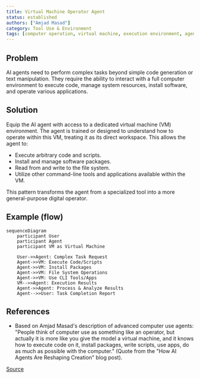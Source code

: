 ```yaml
---
title: Virtual Machine Operator Agent
status: established
authors: ["Amjad Masad"]
category: Tool Use & Environment
tags: [computer operation, virtual machine, execution environment, agent capability]
---
```


## Problem
AI agents need to perform complex tasks beyond simple code generation or text manipulation. They require the ability to interact with a full computer environment to execute code, manage system resources, install software, and operate various applications.

## Solution
Equip the AI agent with access to a dedicated virtual machine (VM) environment. The agent is trained or designed to understand how to operate within this VM, treating it as its direct workspace. This allows the agent to:
- Execute arbitrary code and scripts.
- Install and manage software packages.
- Read from and write to the file system.
- Utilize other command-line tools and applications available within the VM.

This pattern transforms the agent from a specialized tool into a more general-purpose digital operator.

## Example (flow)
```mermaid
sequenceDiagram
    participant User
    participant Agent
    participant VM as Virtual Machine

    User->>Agent: Complex Task Request
    Agent->>VM: Execute Code/Scripts
    Agent->>VM: Install Packages
    Agent->>VM: File System Operations
    Agent->>VM: Use CLI Tools/Apps
    VM-->>Agent: Execution Results
    Agent->>Agent: Process & Analyze Results
    Agent-->>User: Task Completion Report
```

## References
- Based on Amjad Masad's description of advanced computer use agents: "People think of computer use as something like an operator, but actually it is more like you give the model a virtual machine, and it knows how to execute code on it, install packages, write scripts, use apps, do as much as possible with the computer." (Quote from the "How AI Agents Are Reshaping Creation" blog post).

[Source](https://www.nibzard.com/ampcode)